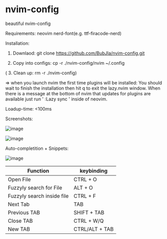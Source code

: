 # nvim-config
beautiful nvim-config

Requirements:
neovim
nerd-font(e.g. ttf-firacode-nerd)

Installation:

1. Downlaod: git clone https://github.com/BubJla/nvim-config.git

2. Copy into configs: cp -r ./nvim-config/nvim ~/.config

 (    3. Clean up: rm -r ./nvim-config)

=> when you launch nvim the first time plugins will be installed:
You should wait to finish the installation then hit q to exit the lazy.nvim window.
When there is a message at the bottom of nvim that updates for plugins are available just run '  :Lazy sync  ' inside of neovim.

Loadup-time: <100ms

Screenshots:

![image](https://github.com/BubJla/nvim-config/assets/123741924/a135bf62-2e70-4bb9-93d4-120aff09fcee)


![image](https://github.com/BubJla/nvim-config/assets/123741924/bdd94643-633e-41fa-b336-50a2803a8f8c)


Auto-completition + Snippets:

![image](https://github.com/BubJla/nvim-config/assets/123741924/1529983b-91cf-4928-ad7e-254ce7ef3766)


| Function | keybinding |
|----------|----------|
| Open File | CTRL + O |
| Fuzzyly search for File   | ALT + O |
| Fuzzyly search inside file | CTRL + F |
| Next Tab | TAB |
| Previous TAB | SHIFT + TAB |
| Close TAB | CTRL + W/Q |
| New TAB | CTRL/ALT + TAB |
